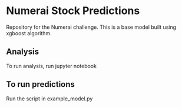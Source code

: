 # Numerai Stock Predictions

Repository for the Numerai challenge. This is a base model built using xgboost algorithm.

## Analysis
To run analysis, run jupyter notebook

## To run predictions
Run the script in example_model.py

